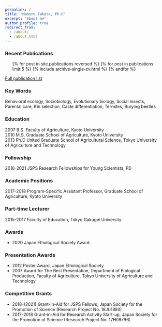 ```yaml
---
permalink: /
title: "Mamoru Takata, Ph.D"
excerpt: "About me"
author_profile: true
redirect_from: 
  - /about/
  - /about.html
---
```


### Recent Publications

  <!-- <ul>{% assign publications = site.publications | reverse %}
  {% for post in publications limit:5 %}
    {% include archive-single-cv.html %}
  {% endfor %}</ul> -->
  
   <ul>{% for post in site.publications reversed %}
  {% for post in publications limit:5 %}
    {% include archive-single-cv.html %}
  {% endfor %}</ul>
  

[Full publication list](https://scholar.google.com/citations?user=1fHBRKMAAAAJ)  


### Key Words
Behavioral ecology, Sociobiology, Evolutionary biology, Social insects, Parental care, Kin selection, Caste differentiation, Termites, Burying beetles

### Education
2007     B.S. Faculty of Agriculture, Kyoto University  
2010     M.S. Graduate School of Agriculture, Kyoto University  
2013     Ph.D United Graduate School of Agricultural Science, Tokyo University of Agriculture and Technology  

### Followship
2018-2021     JSPS Research Fellowships for Young Scientists, PD  

### Academic Positions
2017-2018  Program-Specific Assistant Professor, Graduate School of Agriculture, Kyoto University  

### Part-time Lecturer
2015-2017     Faculty of Education, Tokyo Gakugei University  

### Awards
* 2020     Japan Ethological Society Award  

### Presentation Awards
* 2012     Poster Award, Japan Ethological Society  
* 2007     Award for The Best Presentation, Department of Biological Production, Faculty of Agriculture, Tokyo University of Agriculture and Technology  

### Competitive Grants
* 2018-(2021) Grant-in-Aid for JSPS Fellows, Japan Society for the Promotion of Science (Research Project No. 18J01880)  
* 2017-2018 Grant-in-Aid for Research Activity Start-up, Japan Society for the Promotion of Science (Research Project No. 17H06796)

<!--
### Society Committees
### Journal Editorship
-->
